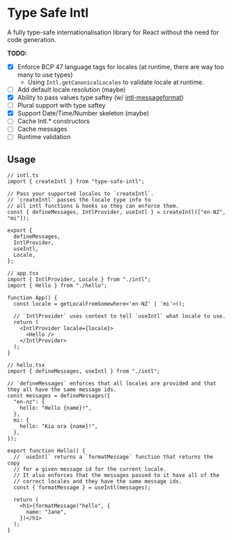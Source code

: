 # Type Safe Intl

A fully type-safe internationalisation library for React without the need for code generation.

**TODO:**

- [x] Enforce BCP 47 language tags for locales (at runtime, there are way too many to use types)
  - Using `Intl.getCanonicalLocales` to validate locale at runtime.
- [ ] Add default locale resolution (maybe)
- [X] Ability to pass values type saftey (w/ [intl-messageformat](https://formatjs.io/docs/intl-messageformat/))
- [ ] Plural support with type saftey
- [X] Support Date/Time/Number skeleton (maybe)
- [ ] Cache Intl.\* constructors
- [ ] Cache messages
- [ ] Runtime validation

## Usage

```tsx
// intl.ts
import { createIntl } from "type-safe-intl";

// Pass your supported locales to `createIntl`.
// `createIntl` passes the locale type info to
// all intl functions & hooks so they can enforce them.
const { defineMessages, IntlProvider, useIntl } = createIntl(["en-NZ", "mi"]);

export {
  defineMessages,
  IntlProvider,
  useIntl,
  Locale,
};

// app.tsx
import { IntlProvider, Locale } from "./intl";
import { Hello } from "./hello";

function App() {
  const locale = getLocalFromSomewhere<'en-NZ' | 'mi'>();

  // `IntlProvider` uses context to tell `useIntl` what locale to use.
  return (
    <IntlProvider locale={locale}>
      <Hello />
    </IntlProvider>
  );
}

// hello.tsx
import { defineMessages, useIntl } from "./intl";

// `defineMessages` enforces that all locales are provided and that they all have the same message ids.
const messages = defineMessages({
  "en-nz": {
    hello: "Hello {name}!",
  },
  mi: {
    hello: "Kia ora {name}!",
  },
});

export function Hello() {
  // `useIntl` returns a `formatMessage` function that returns the copy
  // for a given message id for the current locale.
  // It also enforces that the messages passed to it have all of the
  // correct locales and they have the same message ids.
  const { formatMessage } = useIntl(messages);

  return (
    <h1>{formatMessage("hello", {
      name: "Jane",
    })</h1>
  );
}
```
